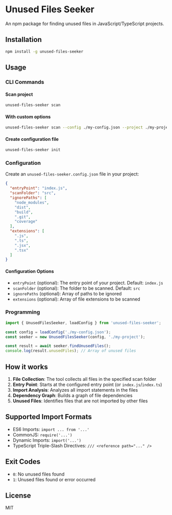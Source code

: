# Unused Files Seeker

An npm package for finding unused files in JavaScript/TypeScript projects.

## Installation

```bash
npm install -g unused-files-seeker
```

## Usage

### CLI Commands

#### Scan project
```bash
unused-files-seeker scan
```

#### With custom options
```bash
unused-files-seeker scan --config ./my-config.json --project ./my-project
```

#### Create configuration file
```bash
unused-files-seeker init
```

### Configuration

Create an `unused-files-seeker.config.json` file in your project:

```json
{
  "entryPoint": "index.js",
  "scanFolder": "src",
  "ignorePaths": [
    "node_modules",
    "dist",
    "build",
    ".git",
    "coverage"
  ],
  "extensions": [
    ".js",
    ".ts",
    ".jsx",
    ".tsx"
  ]
}
```

#### Configuration Options

- `entryPoint` (optional): The entry point of your project. Default: `index.js`
- `scanFolder` (optional): The folder to be scanned. Default: `src`
- `ignorePaths` (optional): Array of paths to be ignored
- `extensions` (optional): Array of file extensions to be scanned

### Programming

```typescript
import { UnusedFilesSeeker, loadConfig } from 'unused-files-seeker';

const config = loadConfig('./my-config.json');
const seeker = new UnusedFilesSeeker(config, './my-project');

const result = await seeker.findUnusedFiles();
console.log(result.unusedFiles); // Array of unused files
```

## How it works

1. **File Collection**: The tool collects all files in the specified scan folder
2. **Entry Point**: Starts at the configured entry point (or `index.js`/`index.ts`)
3. **Import Analysis**: Analyzes all import statements in the files
4. **Dependency Graph**: Builds a graph of file dependencies
5. **Unused Files**: Identifies files that are not imported by other files

## Supported Import Formats

- ES6 Imports: `import ... from '...'`
- CommonJS: `require('...')`
- Dynamic Imports: `import('...')`
- TypeScript Triple-Slash Directives: `/// <reference path="..." />`

## Exit Codes

- `0`: No unused files found
- `1`: Unused files found or error occurred

## License

MIT
